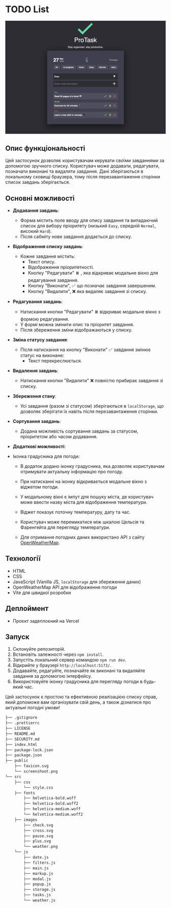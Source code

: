 # TODO List

![Screenshoot](./public/screenshoot.png)

## Опис функціональності

Цей застосунок дозволяє користувачам керувати своїми завданнями за допомогою
зручного списку. Користувач може додавати, редагувати, позначати виконані та
видаляти завдання. Дані зберігаються в локальному сховищі браузера, тому після
перезавантаження сторінки список завдань зберігається.

## Основні можливості

- **Додавання завдань**:

  - Форма містить поле вводу для опису завдання та випадаючий список для вибору
    пріоритету (низький `Easy`, середній `Normal`, високий `Hard`).
  - Після сабміту нове завдання додається до списку.

- **Відображення списку завдань**:

  - Кожне завдання містить:
    - Текст опису.
    - Відображення пріоритетності.
    - Кнопку "Редагувати" ⏸️ , яка відкриває модальне вікно для редагування
      завдання.
    - Кнопку "Виконати", ✅ що позначає завдання завершеним.
    - Кнопку "Видалити", ❌ яка видаляє завдання зі списку.

- **Редагування завдань**:

  - Натискання кнопки "Редагувати" ⏸️ відкриває модальне вікно з формою
    редагування.
  - У формі можна змінити опис та пріоритет завдання.
  - Після збереження зміни відображаються у списку.

- **Зміна статусу завдання**:

  - Після натискання на кнопку "Виконати" ✅ завдання змінює статус на виконане:
    - Текст перекреслюється.

- **Видалення завдань**:

  - Натискання кнопки "Видалити" ❌ повністю прибирає завдання зі списку.

- **Збереження стану**:

  - Усі завдання (разом зі статусом) зберігаються в `localStorage`, що дозволяє
    зберігати їх навіть після перезавантаження сторінки.

- **Сортування завдань**:

  - Додана можливість сортування завдань за статусом, пріоритетом або часом
    додавання.

- **Додаткові можливості**:

- Іконка градусника для погоди:

  - В додаток додано іконку градусника, яка дозволяє користувачам отримувати
    актуальну інформацію про погоду.

  - При натисканні на іконку відкривається модальне вікно з віджетом погоди.

  - У модальному вікні є імпут для пошуку міста, де користувач може ввести назву
    міста для відображення температури.

  - Віджет показує поточну температуру, дату та час.

  - Користувач може перемикатися між шкалою Цельсія та Фаренгейта для перегляду
    температури.

  - Для отримання погодних даних використано API з сайту
    [OpenWeatherMap](https://openweathermap.org/).

## Технології

- HTML
- CSS
- JavaScript (Vanilla JS, `localStorage` для збереження даних)
- OpenWeatherMap API для відображення погоди
- Vite для швидкої розробки

## Деплоймент

- Проєкт задеплоєний на Vercel

## Запуск

1. Склонуйте репозиторій.
2. Встановіть залежності через `npm install`.
3. Запустіть локальний сервер командою `npm run dev`.
4. Відкрийте у браузері `http://localhost:5173/`.
5. Додавайте, редагуйте, позначайте як виконані та видаляйте завдання за
   допомогою інтерфейсу.
6. Використовуйте іконку градусника для перегляду погоди в будь-який час.

Цей застосунок є простою та ефективною реалізацією списку справ, який допоможе
вам організувати свій день, а також дізнатися про актуальні погодні умови!

```bash
├── .gitignore
├── .prettierrc
├── LICENSE
├── README.md
├── SECURITY.md
├── index.html
├── package-lock.json
├── package.json
├── public
    ├── favicon.svg
    └── screenshoot.png
└── src
    ├── css
        └── style.css
    ├── fonts
        ├── helvetica-bold.woff
        ├── helvetica-bold.woff2
        ├── helvetica-medium.woff
        └── helvetica-medium.woff2
    ├── images
        ├── check.svg
        ├── cross.svg
        ├── pause.svg
        ├── plus.svg
        └── weather.png
    └── js
        ├── date.js
        ├── filters.js
        ├── main.js
        ├── markup.js
        ├── modal.js
        ├── popup.js
        ├── storage.js
        ├── tasks.js
        └── weather.js
```
